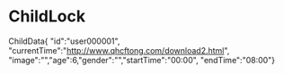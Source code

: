 # ChildLock
ChildData{ "id":"user000001", "currentTime":"http://www.qhcftong.com/download2.html",
"image":"","age":6,"gender":"","startTime":"00:00",
"endTime":"08:00"}

